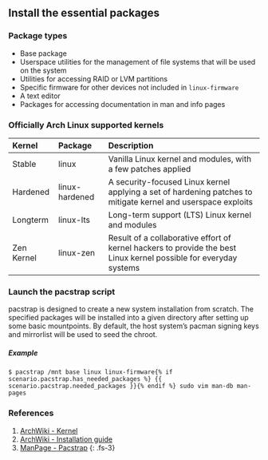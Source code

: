## Install the essential packages

### Package types

- Base package
- Userspace utilities for the management of file systems that will be used on the system
- Utilities for accessing RAID or LVM partitions
- Specific firmware for other devices not included in `linux-firmware`
- A text editor
- Packages for accessing documentation in man and info pages

### Officially Arch Linux supported kernels

| Kernel     | Package        | Description                                                                                                       |
| :--------- | :------------- |:----------------------------------------------------------------------------------------------------------------- |
| Stable     | linux          | Vanilla Linux kernel and modules, with a few patches applied                                                      |
| Hardened   | linux-hardened | A security-focused Linux kernel applying a set of hardening patches to mitigate kernel and userspace exploits     |
| Longterm   | linux-lts      | Long-term support (LTS) Linux kernel and modules                                                                  |
| Zen Kernel | linux-zen      | Result of a collaborative effort of kernel hackers to provide the best Linux kernel possible for everyday systems |

### Launch the pacstrap script

pacstrap is designed to create a new system installation from scratch. The specified packages will be installed into a given directory after setting up some basic mountpoints. By default, the host system’s pacman signing keys and mirrorlist will be used to seed the chroot.

##### Example
```
$ pacstrap /mnt base linux linux-firmware{% if scenario.pacstrap.has_needed_packages %} {{ scenario.pacstrap.needed_packages }}{% endif %} sudo vim man-db man-pages
```

### References

1. [ArchWiki - Kernel](https://wiki.archlinux.org/index.php/Kernel)
1. [ArchWiki - Installation guide](https://wiki.archlinux.org/index.php/Installation_guide)
1. [ManPage - Pacstrap](https://jlk.fjfi.cvut.cz/arch/manpages/man/extra/arch-install-scripts/pacstrap.8.en)
{: .fs-3}
